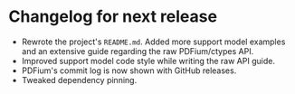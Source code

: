 <!-- SPDX-FileCopyrightText: 2022 geisserml <geisserml@gmail.com> -->
<!-- SPDX-License-Identifier: CC-BY-4.0 -->

<!-- List character: dash (-) -->

# Changelog for next release

- Rewrote the project's `README.md`. Added more support model examples and an extensive guide regarding the raw PDFium/ctypes API.
- Improved support model code style while writing the raw API guide.
- PDFium's commit log is now shown with GitHub releases.
- Tweaked dependency pinning.
